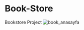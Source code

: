 # Book-Store
Bookstore Project
![book_anasayfa](https://github.com/omerfarukkpala/Book-Store/assets/101570820/8352d73b-c197-4766-823f-eb67387f1256)
